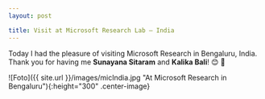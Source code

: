 ```yaml
---
layout: post

title: Visit at Microsoft Research Lab – India
---
```


Today I had the pleasure of visiting Microsoft Research in Bengaluru, India.
Thank you for having me <strong>Sunayana Sitaram</strong> and <strong>Kalika Bali</strong>! &#128522; &#128075;

![Foto]({{ site.url }}/images/micIndia.jpg "At Microsoft Research in Bengaluru"){:height="300" .center-image}
